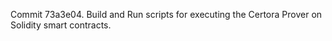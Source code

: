 Commit 73a3e04.                    Build and Run scripts for executing the Certora Prover on Solidity smart contracts.
